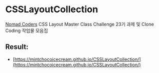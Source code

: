 # CSSLayoutCollection

[Nomad Coders](https://nomadcoders.co/)
CSS Layout Master Class Challenge 23기
과제 및 Clone Coding 작업물 모음집

## Result:

- [https://mintchocoicecream.github.io/CSSLayoutCollection/](https://mintchocoicecream.github.io/CSSLayoutCollection/)
